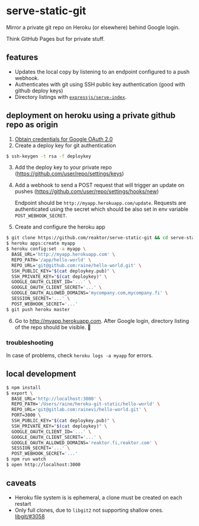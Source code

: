# serve-static-git

Mirror a private git repo on Heroku (or elsewhere) behind Google login.

Think GitHub Pages but for private stuff.

## features

- Updates the local copy by listening to an endpoint configured to a push webhook.
- Authenticates with git using SSH public key authentication (good with github deploy keys)
- Directory listings with [`expressjs/serve-index`](https://github.com/expressjs/serve-index).

## deployment on heroku using a private github repo as origin

1. [Obtain credentials for Google OAuth 2.0](https://developers.google.com/identity/protocols/OAuth2)
2. Create a deploy key for git authentication

  ```sh
  $ ssh-keygen -t rsa -f deploykey
  ```

3. Add the deploy key to your private repo
   (https://github.com/user/repo/settings/keys)

4. Add a webhook to send a POST request that will trigger an update on pushes
   (https://github.com/user/repo/settings/hooks/new)

   Endpoint should be `http://myapp.herokuapp.com/update`. Requests are
   authenticated using the secret which should be also set in env variable
   `POST_WEBHOOK_SECRET`.

5. Create and configure the heroku app

```sh
$ git clone https://github.com/reaktor/serve-static-git && cd serve-static-git
$ heroku apps:create myapp
$ heroku config:set -a myapp \
  BASE_URL='http://myapp.herokuapp.com' \
  REPO_PATH='/app/hello-world' \
  REPO_URL='git@github.com:raine/hello-world.git' \
  SSH_PUBLIC_KEY="$(cat deploykey.pub)" \
  SSH_PRIVATE_KEY="$(cat deploykey)" \
  GOOGLE_OAUTH_CLIENT_ID='...' \
  GOOGLE_OAUTH_CLIENT_SECRET='...' \
  GOOGLE_OAUTH_ALLOWED_DOMAINS='mycompany.com,mycompany.fi' \
  SESSION_SECRET='...' \
  POST_WEBHOOK_SECRET='...'
$ git push heroku master
```

6. Go to http://myapp.herokuapp.com. After Google login, directory listing of
   the repo should be visible. :tada:

### troubleshooting

In case of problems, check `heroku logs -a myapp` for errors.

## local development

```sh
$ npm install
$ export \
  BASE_URL='http://localhost:3000' \
  REPO_PATH='/Users/raine/heroku-git-static/hello-world' \
  REPO_URL='git@gitlab.com:rainevi/hello-world.git' \
  PORT=3000 \
  SSH_PUBLIC_KEY="$(cat deploykey.pub)" \
  SSH_PRIVATE_KEY="$(cat deploykey)" \
  GOOGLE_OAUTH_CLIENT_ID='...' \
  GOOGLE_OAUTH_CLIENT_SECRET='...' \
  GOOGLE_OAUTH_ALLOWED_DOMAINS='reaktor.fi,reaktor.com' \
  SESSION_SECRET='...' \
  POST_WEBHOOK_SECRET='...'
$ npm run watch
$ open http://localhost:3000
```

## caveats

- Heroku file system is is ephemeral, a clone must be created on each
  restart
- Only full clones, due to `libgit2` not supporting shallow ones.
  [libgit/#3058](https://github.com/libgit2/libgit2/issues/3058)
